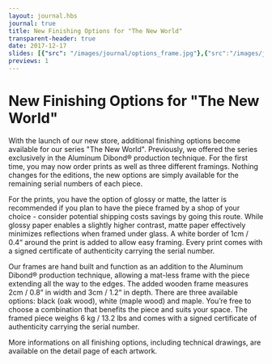 ```yaml
---
layout: journal.hbs
journal: true
title: New Finishing Options for "The New World"
transparent-header: true
date: 2017-12-17
slides: [{"src": "/images/journal/options_frame.jpg"},{"src":"/images/journal/options_print.jpg"},{"src":"/images/journal/options_dibond.jpg"}]
previews: 1
---
```


# New Finishing Options for "The New World"

With the launch of our new store, additional finishing options become available for our series "The New World". Previously, we offered the series exclusively in the Aluminum Dibond® production technique. For the first time, you may now order prints as well as three different framings. Nothing changes for the editions, the new options are simply available for the remaining serial numbers of each piece.

For the prints, you have the option of glossy or matte, the latter is recommended if you plan to have the piece framed by a shop of your choice - consider potential shipping costs savings by going this route. While glossy paper enables a slightly higher contrast, matte paper effectively minimizes reflections when framed under glass. A white border of 1cm / 0.4“ around the print is added to allow easy framing. Every print comes with a signed certificate of authenticity carrying the serial number.

Our frames are hand built and function as an addition to the Aluminum Dibond® production technique, allowing a mat-less frame with the piece extending all the way to the edges. The added wooden frame measures 2cm / 0.8“ in width and 3cm / 1.2“ in depth. There are three available options: black (oak wood), white (maple wood) and maple. You’re free to choose a combination that benefits the piece and suits your space. The framed piece weighs 6 kg / 13.2 lbs and comes with a signed certificate of authenticity carrying the serial number.

More informations on all finishing options, including technical drawings, are available on the detail page of each artwork.